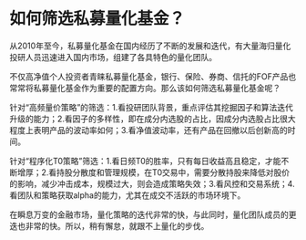 # 如何筛选私募量化基金？

从2010年至今，私募量化基金在国内经历了不断的发展和迭代，有大量海归量化投研人员迅速进入国内市场，组建了各具特色的量化团队。

不仅高净值个人投资者青睐私募量化基金，银行、保险、券商、信托的FOF产品也常常将私募量化基金作为重要的配置方向。那么该如何筛选私募量化基金呢？

针对“高频量价策略”的筛选：1.看投研团队背景，重点评估其挖掘因子和算法迭代升级的能力；2.看因子的多样性，即在成分内选股的占比，因成分内选股占比很大程度上表明产品的波动率如何；3.看净值波动率，还有产品在回撤以后创新高的时间。

针对“程序化T0策略”筛选：1.看日频T0的胜率，只有每日收益高且稳定，才能不断增厚；2.看持股分散度和管理规模，在T0交易中，需要分散持股来降低对股价的影响，减少冲击成本，规模过大，则会造成策略失效；3.看风控和交易系统；4.看团队和策略获取alpha的能力，尤其在成交不活跃的市场环境下。

在瞬息万变的金融市场，量化策略的迭代非常的快，与此同时，量化团队成员的更迭也非常的快。所以，稍有懈怠，就跟不上量化的步伐。
